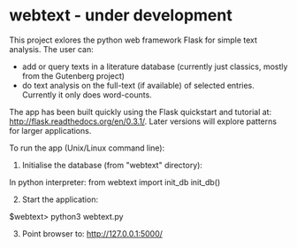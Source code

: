 # webtext - under development
This project exlores the python web framework Flask for simple text analysis. The user can:
- add or query texts in a literature database (currently just classics, mostly from the Gutenberg project) 
- do text analysis on the full-text (if available) of selected entries. Currently it only does word-counts.

The app has been built quickly using the Flask quickstart and tutorial at: http://flask.readthedocs.org/en/0.3.1/. 
Later versions will explore patterns for larger applications.

To run the app (Unix/Linux command line):

1. Initialise the database (from "webtext" directory):

In python interpreter:
from webtext import init_db
init_db()


2. Start the application:

$webtext> python3 webtext.py


3. Point browser to: http://127.0.0.1:5000/
